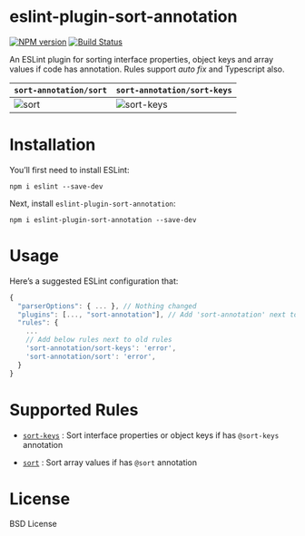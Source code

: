 # eslint-plugin-sort-annotation
[![NPM version][npm-image]][npm-url] [![Build Status][build-image]][build-url]

An ESLint plugin for sorting interface properties, object keys and array values if code has annotation. Rules support *auto fix* and Typescript also.


| `sort-annotation/sort` | `sort-annotation/sort-keys` 
|---|---|
| ![sort](https://user-images.githubusercontent.com/47266692/193248649-75b881b7-3d15-407a-9bf2-7cca8a562532.gif) | ![sort-keys](https://user-images.githubusercontent.com/47266692/228700444-4f123e6a-ef53-4163-965e-fe21c5d2462e.gif) |





# Installation
You’ll first need to install ESLint:
```
npm i eslint --save-dev
```

Next, install `eslint-plugin-sort-annotation`:
```
npm i eslint-plugin-sort-annotation --save-dev
```

# Usage
Here’s a suggested ESLint configuration that:
```javascript
{
  "parserOptions": { ... }, // Nothing changed
  "plugins": [..., "sort-annotation"], // Add 'sort-annotation' next to old plugins
  "rules": {
    ...
    // Add below rules next to old rules 
    'sort-annotation/sort-keys': 'error',
    'sort-annotation/sort': 'error',
  }
}
```

# Supported Rules
* [`sort-keys`](https://github.com/ronparkdev/eslint-plugin-sort-annotation/blob/master/documents/sort-keys.md) : Sort interface properties or object keys if has `@sort-keys` annotation

* [`sort`](https://github.com/ronparkdev/eslint-plugin-sort-annotation/blob/master/documents/sort.md) : Sort array values if has `@sort` annotation

# License
BSD License


[npm-image]: http://img.shields.io/npm/v/eslint-plugin-sort-annotation.svg
[npm-url]: https://npmjs.org/package/eslint-plugin-sort-annotation

[build-image]: http://img.shields.io/github/workflow/status/ronparkdev/eslint-plugin-sort-annotation/Build%20and%20unit%20test.svg
[build-url]: https://github.com/ronparkdev/eslint-plugin-sort-annotation/actions/workflows/ci.yml
